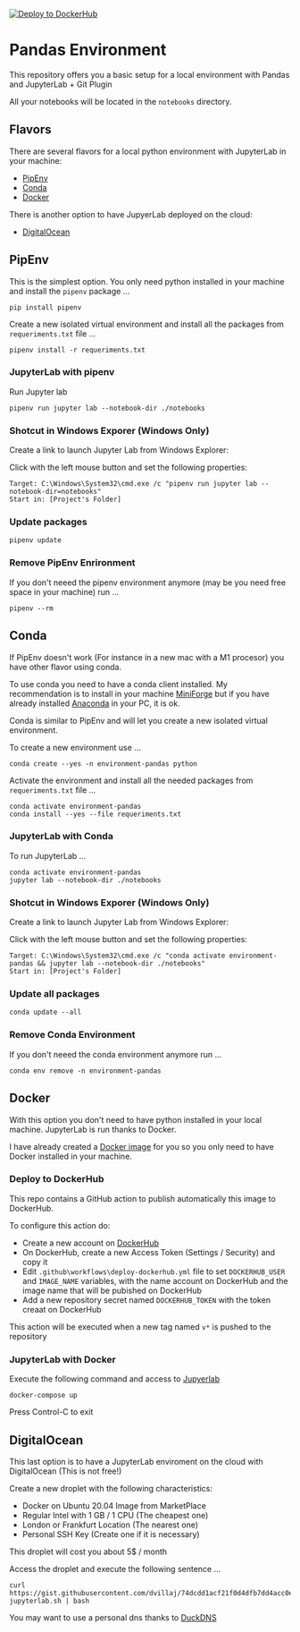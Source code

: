 [![Deploy to DockerHub](https://github.com/dvillaj/Environment-Pandas/actions/workflows/deploy-dockerhub.yml/badge.svg)](https://github.com/dvillaj/Environment-Pandas/actions/workflows/deploy-dockerhub.yml)

# Pandas Environment

This repository offers you a basic setup for a local environment with Pandas and JupyterLab + Git Plugin

All your notebooks will be located in the `notebooks` directory.

## Flavors

There are several flavors for a local python environment with JupyterLab in your machine:

- [PipEnv](https://pipenv.pypa.io/en/latest/)
- [Conda](https://docs.conda.io/projects/conda/en/latest/index.html)
- [Docker](https://www.docker.com/)

There is another option to have JupyerLab deployed on the cloud:

- [DigitalOcean](https://www.digitalocean.com/)

## PipEnv

This is the simplest option. You only need python installed in your machine and install the `pipenv` package ...

```
pip install pipenv
```

Create a new isolated virtual environment and install all the packages from `requeriments.txt` file ...

```
pipenv install -r requeriments.txt
```

### JupyterLab with pipenv

Run Jupyter lab

```
pipenv run jupyter lab --notebook-dir ./notebooks
```

### Shotcut in Windows Exporer (Windows Only)

Create a link to launch Jupyter Lab from Windows Explorer:

Click with the left mouse button and set the following properties:
```
Target: C:\Windows\System32\cmd.exe /c "pipenv run jupyter lab --notebook-dir=notebooks"
Start in: [Project's Folder]
```

### Update packages

```
pipenv update
```

### Remove PipEnv Enrironment

If you don't neeed the pipenv environment anymore (may be you need free space in your machine) run ...

```
pipenv --rm
```

## Conda

If PipEnv doesn't work (For instance in a new mac with a M1 procesor) you have other flavor using conda.

To use conda you need to have a conda client installed. My recommendation is to install in your machine [MiniForge](https://github.com/conda-forge/miniforge) but if you have already installed [Anaconda](https://www.anaconda.com/) in your PC, it is ok.

Conda is similar to PipEnv and will let you create a new isolated virtual environment.

To create a new environment use ...

```
conda create --yes -n environment-pandas python

```

Activate the environment and install all the needed packages from `requeriments.txt` file ...

```
conda activate environment-pandas
conda install --yes --file requeriments.txt
```

### JupyterLab with Conda

To run JupyterLab ...

```
conda activate environment-pandas
jupyter lab --notebook-dir ./notebooks
```

### Shotcut in Windows Exporer (Windows Only)

Create a link to launch Jupyter Lab from Windows Explorer:

Click with the left mouse button and set the following properties:
```
Target: C:\Windows\System32\cmd.exe /c "conda activate environment-pandas && jupyter lab --notebook-dir ./notebooks"
Start in: [Project's Folder]
```

### Update all packages

```
conda update --all
```

### Remove Conda Environment


If you don't neeed the conda environment anymore run ...

````
conda env remove -n environment-pandas
````

## Docker

With this option you don't need to have python installed in your local machine. JupyterLab is run thanks to Docker.

I have already created a [Docker image](https://github.com/dvillaj/Docker-JupyterLab-Pandas) for you so you only need to have Docker installed in your machine.

### Deploy to DockerHub

This repo contains a GitHub action to publish automatically this image to DockerHub.

To configure this action do:

- Create a new account on [DockerHub](https://hub.docker.com)
- On DockerHub, create a new Access Token (Settings / Security) and copy it
- Edit `.github\workflows\deploy-dockerhub.yml` file to set `DOCKERHUB_USER` and `IMAGE_NAME` variables, with the name account on DockerHub and the image name that will be pubished on DockerHub
- Add a new repository secret named `DOCKERHUB_TOKEN` with the token creaat on DockerHub


This action will be executed when a new tag named `v*` is pushed to the repository


### JupyterLab with Docker

Execute the following command and access to [Jupyerlab](http://loPcalhost:8888/lab)

```
docker-compose up
```

Press Control-C to exit 

## DigitalOcean

This last option is to have a JupyterLab enviroment on the cloud with DigitalOcean (This is not free!)

Create a new droplet with the following characteristics:

- Docker on Ubuntu 20.04 Image from MarketPlace
- Regular Intel with 1 GB / 1 CPU (The cheapest one)
- London or Frankfurt Location (The nearest one)
- Personal SSH Key (Create one if it is necessary)

This droplet will cost you about 5$ / month

Access the droplet and execute the following sentence ...

```
curl https://gist.githubusercontent.com/dvillaj/74dcdd1acf21f0d4dfb7dd4acc0eb3f6/raw/68ef024807ea533e1c8fa1e4123f1a1a01cce68f/deploy-jupyterlab.sh | bash
```

You may want to use a personal dns thanks to [DuckDNS](https://www.duckdns.org/)
